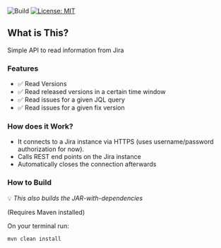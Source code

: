 ![Build](https://github.com/ingomohr/simple-jira-api/actions/workflows/mvn-build-main.yml/badge.svg?branch=main)
[![License: MIT](https://img.shields.io/badge/License-MIT-yellow.svg)](https://opensource.org/licenses/MIT)
## What is This?
Simple API to read information from Jira

### Features
- ✅ Read Versions
- ✅ Read released versions in a certain time window
- ✅ Read issues for a given JQL query
- ✅ Read issues for a given fix version

### How does it Work?
* It connects to a Jira instance via HTTPS (uses username/password authorization for now).
* Calls REST end points on the Jira instance
* Automatically closes the connection afterwards


### How to Build
:bulb: _This also builds the JAR-with-dependencies_

(Requires Maven installed)

On your terminal run:
```
mvn clean install
```

